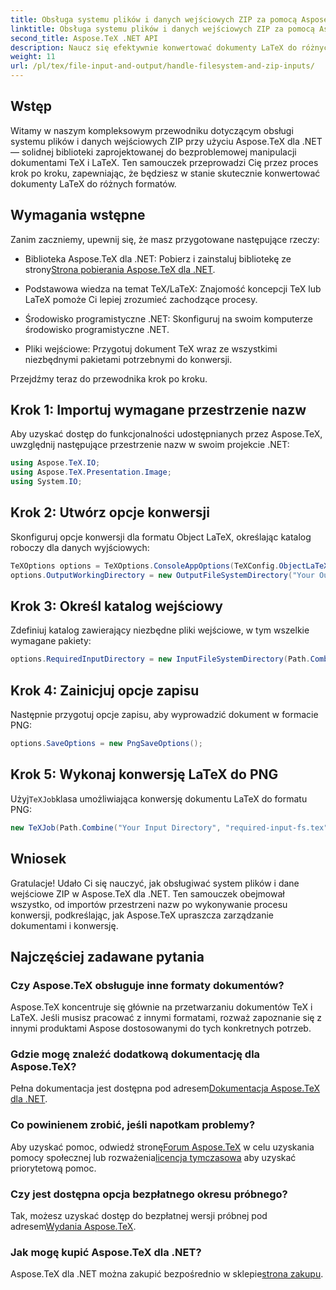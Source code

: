 ```yaml
---
title: Obsługa systemu plików i danych wejściowych ZIP za pomocą Aspose.TeX dla .NET
linktitle: Obsługa systemu plików i danych wejściowych ZIP za pomocą Aspose.TeX dla .NET
second_title: Aspose.TeX .NET API
description: Naucz się efektywnie konwertować dokumenty LaTeX do różnych formatów, wykonując proste kroki obejmujące konfigurowanie opcji konwersji, określanie katalogów wejściowych i wykonywanie konwersji.
weight: 11
url: /pl/tex/file-input-and-output/handle-filesystem-and-zip-inputs/
---
```

## Wstęp

Witamy w naszym kompleksowym przewodniku dotyczącym obsługi systemu plików i danych wejściowych ZIP przy użyciu Aspose.TeX dla .NET — solidnej biblioteki zaprojektowanej do bezproblemowej manipulacji dokumentami TeX i LaTeX. Ten samouczek przeprowadzi Cię przez proces krok po kroku, zapewniając, że będziesz w stanie skutecznie konwertować dokumenty LaTeX do różnych formatów.

## Wymagania wstępne

Zanim zaczniemy, upewnij się, że masz przygotowane następujące rzeczy:

-  Biblioteka Aspose.TeX dla .NET: Pobierz i zainstaluj bibliotekę ze strony[Strona pobierania Aspose.TeX dla .NET](https://releases.aspose.com/tex/net/).
  
- Podstawowa wiedza na temat TeX/LaTeX: Znajomość koncepcji TeX lub LaTeX pomoże Ci lepiej zrozumieć zachodzące procesy.

- Środowisko programistyczne .NET: Skonfiguruj na swoim komputerze środowisko programistyczne .NET.

- Pliki wejściowe: Przygotuj dokument TeX wraz ze wszystkimi niezbędnymi pakietami potrzebnymi do konwersji.

Przejdźmy teraz do przewodnika krok po kroku.

## Krok 1: Importuj wymagane przestrzenie nazw

Aby uzyskać dostęp do funkcjonalności udostępnianych przez Aspose.TeX, uwzględnij następujące przestrzenie nazw w swoim projekcie .NET:

```csharp
using Aspose.TeX.IO;
using Aspose.TeX.Presentation.Image;
using System.IO;
```

## Krok 2: Utwórz opcje konwersji

Skonfiguruj opcje konwersji dla formatu Object LaTeX, określając katalog roboczy dla danych wyjściowych:

```csharp
TeXOptions options = TeXOptions.ConsoleAppOptions(TeXConfig.ObjectLaTeX);
options.OutputWorkingDirectory = new OutputFileSystemDirectory("Your Output Directory");
```

## Krok 3: Określ katalog wejściowy

Zdefiniuj katalog zawierający niezbędne pliki wejściowe, w tym wszelkie wymagane pakiety:

```csharp
options.RequiredInputDirectory = new InputFileSystemDirectory(Path.Combine("Your Input Directory", "packages"));
```

## Krok 4: Zainicjuj opcje zapisu

Następnie przygotuj opcje zapisu, aby wyprowadzić dokument w formacie PNG:

```csharp
options.SaveOptions = new PngSaveOptions();
```

## Krok 5: Wykonaj konwersję LaTeX do PNG

 Użyj`TeXJob`klasa umożliwiająca konwersję dokumentu LaTeX do formatu PNG:

```csharp
new TeXJob(Path.Combine("Your Input Directory", "required-input-fs.tex"), new ImageDevice(), options).Run();
```

## Wniosek

Gratulacje! Udało Ci się nauczyć, jak obsługiwać system plików i dane wejściowe ZIP w Aspose.TeX dla .NET. Ten samouczek obejmował wszystko, od importów przestrzeni nazw po wykonywanie procesu konwersji, podkreślając, jak Aspose.TeX upraszcza zarządzanie dokumentami i konwersję.

## Najczęściej zadawane pytania

### Czy Aspose.TeX obsługuje inne formaty dokumentów?

Aspose.TeX koncentruje się głównie na przetwarzaniu dokumentów TeX i LaTeX. Jeśli musisz pracować z innymi formatami, rozważ zapoznanie się z innymi produktami Aspose dostosowanymi do tych konkretnych potrzeb.

### Gdzie mogę znaleźć dodatkową dokumentację dla Aspose.TeX?

 Pełna dokumentacja jest dostępna pod adresem[Dokumentacja Aspose.TeX dla .NET](https://reference.aspose.com/tex/net/).

### Co powinienem zrobić, jeśli napotkam problemy?

 Aby uzyskać pomoc, odwiedź stronę[Forum Aspose.TeX](https://forum.aspose.com/c/tex/47) w celu uzyskania pomocy społecznej lub rozważenia[licencja tymczasowa](https://purchase.conholdate.com/temporary-license/) aby uzyskać priorytetową pomoc.

### Czy jest dostępna opcja bezpłatnego okresu próbnego?

 Tak, możesz uzyskać dostęp do bezpłatnej wersji próbnej pod adresem[Wydania Aspose.TeX](https://releases.aspose.com/).

### Jak mogę kupić Aspose.TeX dla .NET?

Aspose.TeX dla .NET można zakupić bezpośrednio w sklepie[strona zakupu](https://purchase.conholdate.com/buy).
